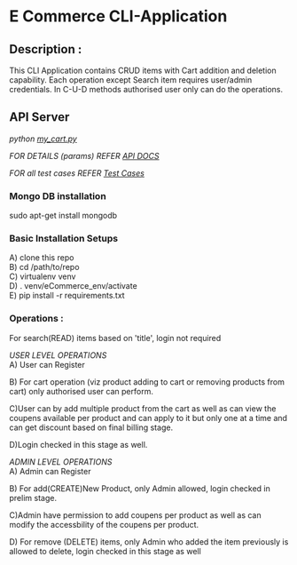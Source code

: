 # E Commerce CLI-Application

## Description : <br />
This CLI Application contains CRUD items with Cart addition and deletion capability. Each operation except Search item requires user/admin credentials. In C-U-D methods authorised user only can do the operations. <br />

##  API Server <br />
*python [my_cart.py](https://github.com/nidhiojha/eCommerce_CLI/blob/cli_application/my_cart.py)* <br />


*FOR DETAILS (params) REFER [API DOCS](https://github.com/nidhiojha/eCommerce_CLI/blob/cli_application/API_DOCS.md)* <br />

*FOR all test cases REFER [Test Cases](https://github.com/nidhiojha/eCommerce_CLI/blob/cli_application/test_cases.py)* <br />

### Mongo DB installation <br />
sudo apt-get install mongodb <br />

### Basic Installation Setups <br />
A) clone this repo <br />
B) cd /path/to/repo <br />
C) virtualenv venv <br />
D) . venv/eCommerce_env/activate <br />
E) pip install -r requirements.txt <br />


### Operations : <br />
For search(READ) items based on 'title', login not required <br />

*USER LEVEL OPERATIONS* <br >
A) User can Register  <br />

B) For cart operation (viz product adding to cart or removing products from cart) only authorised user can perform.<br>

C)User can by add multiple product from the cart as well as can view the coupens available per product and can apply to it but only one at a time and can get discount based on final billing stage.<br/>

D)Login checked in this stage as well.<br />

*ADMIN LEVEL OPERATIONS* <br >
A) Admin can Register  <br />

B) For add(CREATE)New Product, only Admin allowed, login checked in prelim stage. <br />

C)Admin have permission to add coupens per product as well as can modify the accessbility of the coupens per product.<br/>

D) For remove (DELETE) items, only Admin who added the item previously is allowed to delete, login checked in this stage as       well <br />

